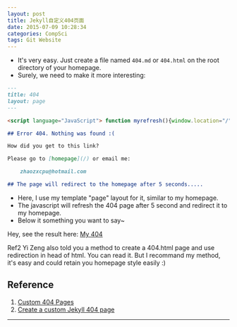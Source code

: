 ```yaml
---
layout: post
title: Jekyll自定义404页面
date: 2015-07-09 10:28:34
categories: CompSci
tags: Git Website
---
```


- It's very easy. Just create a file named `404.md` or `404.html` on the root directory of your homepage.
- Surely, we need to make it more interesting:

~~~md
---
title: 404
layout: page
---

<script language="JavaScript"> function myrefresh(){window.location="/";}setTimeout('myrefresh()',5000);</script>

## Error 404. Nothing was found :(   

How did you get to this link?

Please go to [homepage](/) or email me:

    zhaozxcpu@hotmail.com

## The page will redirect to the homepage after 5 seconds.....

~~~

- Here, I use my template "page" layout for it, similar to my homepage. 
- The javascript will refresh the 404 page after 5 second and redirect it to my homepage.
- Below it something you want to say~

Hey, see the result here: [My 404](http://platinhom.github.io/404)

Ref2 Yi Zeng also told you a method to create a 404.html page and use redirection in head of html. You can read it. But I recommand my method, it's easy and could retain you homepage style easily :)

## Reference
1. [Custom 404 Pages](https://help.github.com/articles/custom-404-pages/)
2. [Create a custom Jekyll 404 page](http://yizeng.me/2013/05/26/create-a-custom-jekyll-404-page/)

---
